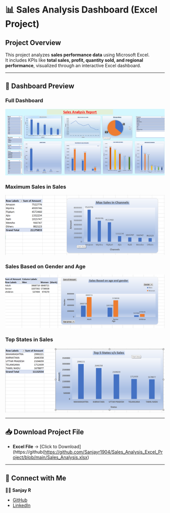 # 📊 Sales Analysis Dashboard (Excel Project)

## Project Overview
This project analyzes **sales performance data** using Microsoft Excel.  
It includes KPIs like **total sales, profit, quantity sold, and regional performance**, visualized through an interactive Excel dashboard.

---

## 📸 Dashboard Preview

### Full Dashboard
![Sales Dashboard](images/Sales_Dashboard.png)

### Maximum Sales in Sales
![Category Analysis](images/Max_Sales_in_Channels.png)

### Sales Based on Gender and Age
![Regional Performance](images/Sales_Based_on_gender.png)

### Top States in Sales 
![Regional Performance](images/Top_States.png)

---

## 📥 Download Project File

- **Excel File** → [Click to Download](https://github(https://github.com/Sanjayr1904/Sales_Analysis_Excel_Project/blob/main/Sales_Analysis.xlsx)

---

## 🔗 Connect with Me
👨‍💻 **Sanjay R**  
- [GitHub](https://github.com/Sanjayr1904)  
- [LinkedIn](https://www.linkedin.com/in/sanjay-190401-r)
